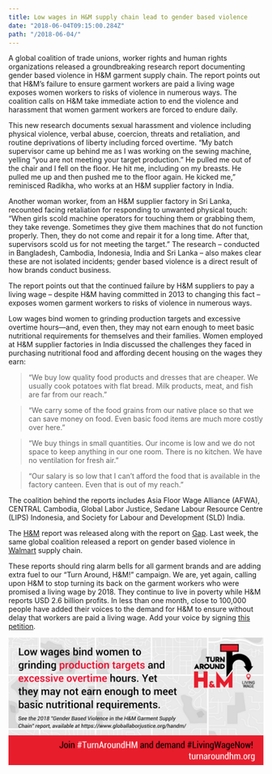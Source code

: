 ```yaml
---
title: Low wages in H&M supply chain lead to gender based violence
date: "2018-06-04T09:15:00.284Z"
path: "/2018-06-04/"
---
```


A global coalition of trade unions, worker rights and human rights organizations released a groundbreaking research report documenting gender based violence in H&M garment supply chain. The report points out that H&M’s failure to ensure garment workers are paid a living wage exposes women workers to risks of violence in numerous ways. The coalition calls on H&M take immediate action to end the violence and harassment that women garment workers are forced to endure daily.
<!-- end -->

This new research documents sexual harassment and violence including physical violence, verbal abuse, coercion, threats and retaliation, and routine deprivations of liberty including forced overtime.
“My batch supervisor came up behind me as I was working on the sewing machine, yelling “you are not meeting your target production.” He pulled me out of the chair and I fell on the floor. He hit me, including on my breasts. He pulled me up and then pushed me to the floor again. He kicked me,” reminisced Radikha, who works at an H&M supplier factory in India.

Another woman worker, from an H&M supplier factory in Sri Lanka, recounted facing retaliation for responding to unwanted physical touch: “When girls scold machine operators for touching them or grabbing them, they take revenge. Sometimes they give them machines that do not function properly. Then, they do not come and repair it for a long time. After that, supervisors scold us for not meeting the target.”
The research – conducted in Bangladesh, Cambodia, Indonesia, India and Sri Lanka – also makes clear these are not isolated incidents; gender based violence is a direct result of how brands conduct business.

The report points out that the continued failure by H&M suppliers to pay a living wage – despite H&M having committed in 2013 to changing this fact – exposes women garment workers to risks of violence in numerous ways.

Low wages bind women to grinding production targets and excessive overtime hours—and, even then, they may not earn enough to meet basic nutritional requirements for themselves and their families.
Women employed at H&M supplier factories in India discussed the challenges they faced in purchasing nutritional food and affording decent housing on the wages they earn:

> “We buy low quality food products and dresses that are cheaper. We usually cook potatoes with flat bread. Milk products, meat, and fish are far from our reach.”

> “We carry some of the food grains from our native place so that we can save money on food. Even basic food items are much more costly over here.”

> “We buy things in small quantities. Our income is low and we do not space to keep anything in our one room. There is no kitchen. We have no ventilation for fresh air.”

>“Our salary is so low that I can’t afford the food that is available in the factory canteen. Even that is out of my reach.”

The coalition behind the reports includes Asia Floor Wage Alliance (AFWA), CENTRAL Cambodia, Global Labor Justice, Sedane Labour Resource Centre (LIPS) Indonesia, and Society for Labour and Development (SLD) India.

The [H&M](https://www.globallaborjustice.org/handm/) report was released along with the report on [Gap](https://www.globallaborjustice.org/gap/). Last week, the same global coalition released a report on gender based violence in [Walmart](https://www.globallaborjustice.org/walmart/) supply chain.

These reports should ring alarm bells for all garment brands and are adding extra fuel to our “Turn Around, H&M!” campaign. We are, yet again, calling upon H&M to stop turning its back on the garment workers who were promised a living wage by 2018. They continue to live in poverty while H&M reports USD 2.6 billion profits.
In less than one month, close to 100,000 people have added their voices to the demand for H&M to ensure without delay that workers are paid a living wage.
Add your voice by signing [this petition](https://act.wemove.eu/campaigns/760).

![Gender Based Violence infographic](GBV.png)